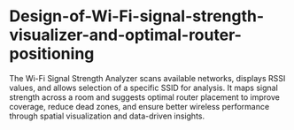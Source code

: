 # Design-of-Wi-Fi-signal-strength-visualizer-and-optimal-router-positioning
The Wi-Fi Signal Strength Analyzer scans available networks, displays RSSI values, and allows selection of a specific SSID for analysis. It maps signal strength across a room and suggests optimal router placement to improve coverage, reduce dead zones, and ensure better wireless performance through spatial visualization and data-driven insights.

